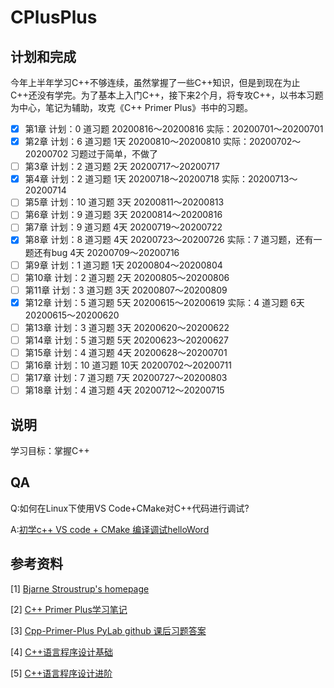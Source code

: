 # CPlusPlus

## 计划和完成

今年上半年学习C++不够连续，虽然掌握了一些C++知识，但是到现在为止C++还没有学完。为了基本上入门C++，接下来2个月，将专攻C++，以书本习题为中心，笔记为辅助，攻克《C++ Primer Plus》书中的习题。

- [x] 第1章 计划：0 道习题  20200816～20200816                实际：20200701～20200701
- [x] 第2章 计划：6 道习题  1天 20200810～20200810      实际：20200702～20200702 习题过于简单，不做了
- [ ] 第3章 计划：2 道习题  2天 20200717～20200717
- [x] 第4章 计划：2 道习题  1天 20200718～20200718    实际：20200713～20200714
- [ ] 第5章 计划：10 道习题  3天 20200811～20200813
- [ ] 第6章 计划：9 道习题  3天 20200814～20200816
- [ ] 第7章 计划：9 道习题  4天 20200719～20200722
- [x] 第8章 计划：8 道习题  4天 20200723～20200726       实际：7 道习题，还有一题还有bug 4天 20200709～20200716
- [ ] 第9章 计划：1 道习题  1天 20200804～20200804
- [ ] 第10章 计划：2 道习题  2天 20200805～20200806
- [ ] 第11章 计划：3 道习题  3天 20200807～20200809
- [x] 第12章 计划：5 道习题  5天 20200615～20200619       实际：4 道习题  6天 20200615～20200620   
- [ ] 第13章 计划：3 道习题  3天 20200620～20200622
- [ ] 第14章 计划：5 道习题  5天 20200623～20200627
- [ ] 第15章 计划：4 道习题  4天 20200628～20200701
- [ ] 第16章 计划：10 道习题  10天 20200702～20200711
- [ ] 第17章 计划：7 道习题  7天 20200727～20200803
- [ ] 第18章 计划：4 道习题  4天 20200712～20200715

## 说明
学习目标：掌握C++

## QA

Q:如何在Linux下使用VS Code+CMake对C++代码进行调试?

A:[初学c++ VS code + CMake 编译调试helloWord](https://blog.csdn.net/u014265289/article/details/78213643)

## 参考资料
[1] [Bjarne Stroustrup's homepage](http://www.research.att.com/-bs/)

[2] [C++ Primer Plus学习笔记](https://www.zxpblog.cn/categories/C-Primer-Plus%E5%AD%A6%E4%B9%A0%E7%AC%94%E8%AE%B0/page/2/)

[3] [Cpp-Primer-Plus PyLab github 课后习题答案](https://github.com/PytLab/Cpp-Primer-Plus)

[4] [C++语言程序设计基础](https://next.xuetangx.com/course/THU08091000247/1515741?fromArray=learn_title)

[5] [C++语言程序设计进阶](https://next.xuetangx.com/course/THU08091000248/1510503?fromArray=search_result)

